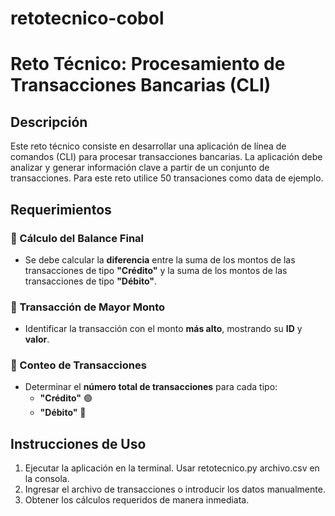 # retotecnico-cobol
# Reto Técnico: Procesamiento de Transacciones Bancarias (CLI)

## Descripción  
Este reto técnico consiste en desarrollar una aplicación de línea de comandos (CLI) para procesar transacciones bancarias. La aplicación debe analizar y generar información clave a partir de un conjunto de transacciones. Para este reto utilice 50 transaciones como data de ejemplo.

## Requerimientos  

### 📌 Cálculo del Balance Final  
- Se debe calcular la **diferencia** entre la suma de los montos de las transacciones de tipo **"Crédito"** y la suma de los montos de las transacciones de tipo **"Débito"**.  

### 📌 Transacción de Mayor Monto  
- Identificar la transacción con el monto **más alto**, mostrando su **ID** y **valor**.  

### 📌 Conteo de Transacciones  
- Determinar el **número total de transacciones** para cada tipo:  
  - **"Crédito"** 🟢  
  - **"Débito"** 🔴  

## Instrucciones de Uso  
1. Ejecutar la aplicación en la terminal. Usar retotecnico.py archivo.csv en la consola.
2. Ingresar el archivo de transacciones o introducir los datos manualmente.  
3. Obtener los cálculos requeridos de manera inmediata.  


